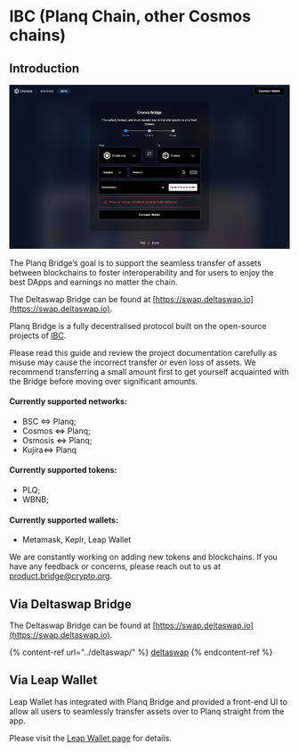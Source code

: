 # IBC (Planq Chain, other Cosmos chains)

## Introduction

![centered image](../../../.gitbook/assets/webappintro.png)

The Planq Bridge’s goal is to support the seamless transfer of assets between blockchains to foster interoperability and for users to enjoy the best DApps and earnings no matter the chain.

The Deltaswap Bridge can be found at [https://swap.deltaswap.io](https://swap.deltaswap.io).

Planq Bridge is a fully decentralised protocol built on the open-source projects of [IBC](https://ibcprotocol.org/).

Please read this guide and review the project documentation carefully as misuse may cause the incorrect transfer or even loss of assets. We recommend transferring a small amount first to get yourself acquainted with the Bridge before moving over significant amounts.

#### Currently supported networks:

* BSC <=> Planq;
* Cosmos <=> Planq;
* Osmosis <=> Planq;
* Kujira<=> Planq

#### Currently supported tokens:

* PLQ;
* WBNB;

#### Currently supported wallets:

* Metamask, Keplr, Leap Wallet

We are constantly working on adding new tokens and blockchains. If you have any feedback or concerns, please reach out to us at product.bridge@crypto.org.

## Via Deltaswap Bridge

The Deltaswap Bridge can be found at [https://swap.deltaswap.io](https://swap.deltaswap.io).

{% content-ref url="../deltaswap/" %}
[deltaswap](../deltaswap/)
{% endcontent-ref %}

## Via Leap Wallet

Leap Wallet has integrated with Planq Bridge and provided a front-end UI to allow all users to seamlessly transfer assets over to Planq straight from the app.

Please visit the [Leap Wallet page](https://medium.com/@planq/how-to-use-leap-wallet-with-the-planq-network-plq-4c3ff867893f) for details.
